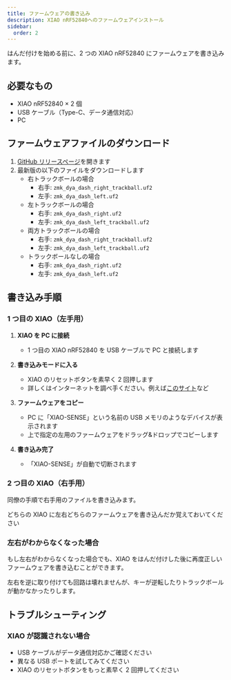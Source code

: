 ```yaml
---
title: ファームウェアの書き込み
description: XIAO nRF52840へのファームウェアインストール
sidebar:
  order: 2
---
```


はんだ付けを始める前に、2 つの XIAO nRF52840 にファームウェアを書き込みます。

## 必要なもの

- XIAO nRF52840 × 2 個
- USB ケーブル（Type-C、データ通信対応）
- PC

## ファームウェアファイルのダウンロード

1. [GitHub リリースページ](https://github.com/cormoran/dya-dash-keyboard/releases)を開きます
2. 最新版の以下のファイルをダウンロードします
   - 右トラックボールの場合
     - 右手: `zmk_dya_dash_right_trackball.uf2`
     - 左手: `zmk_dya_dash_left.uf2`
   - 左トラックボールの場合
     - 右手: `zmk_dya_dash_right.uf2`
     - 左手: `zmk_dya_dash_left_trackball.uf2`
   - 両方トラックボールの場合
     - 右手: `zmk_dya_dash_right_trackball.uf2`
     - 左手: `zmk_dya_dash_left_trackball.uf2`
   - トラックボールなしの場合
     - 右手: `zmk_dya_dash_right.uf2`
     - 左手: `zmk_dya_dash_left.uf2`

## 書き込み手順

### 1 つ目の XIAO（左手用）

1. **XIAO を PC に接続**

   - 1 つ目の XIAO nRF52840 を USB ケーブルで PC と接続します

2. **書き込みモードに入る**

   - XIAO のリセットボタンを素早く 2 回押します
   - 詳しくはインターネットを調べ手ください。例えば[このサイト](https://qiita.com/KentaHarada/items/3e1612116ec45462a837#2-%E5%A4%89%E6%8F%9B%E3%81%97%E3%81%9Fuf2%E3%83%95%E3%82%A1%E3%82%A4%E3%83%AB%E3%82%92xiao-nrf52840%E3%81%AB%E6%9B%B8%E3%81%8D%E8%BE%BC%E3%82%80)など

3. **ファームウェアをコピー**

   - PC に「XIAO-SENSE」という名前の USB メモリのようなデバイスが表示されます
   - 上で指定の左用のファームウェアをドラッグ&ドロップでコピーします

4. **書き込み完了**
   - 「XIAO-SENSE」が自動で切断されます

### 2 つ目の XIAO（右手用）

同僚の手順で右手用のファイルを書き込みます。

どちらの XIAO に左右どちらのファームウェアを書き込んだか覚えておいてください

### 左右がわからなくなった場合

もし左右がわからなくなった場合でも、XIAO をはんだ付けした後に再度正しいファームウェアを書き込むことができます。

左右を逆に取り付けても回路は壊れませんが、キーが逆転したりトラックボールが動かなかったりします。

## トラブルシューティング

### XIAO が認識されない場合

- USB ケーブルがデータ通信対応かご確認ください
- 異なる USB ポートを試してみてください
- XIAO のリセットボタンをもっと素早く 2 回押してください
